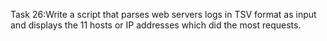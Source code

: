 Task 26:Write a script that parses web servers logs in TSV format as input and displays the 11 hosts or IP addresses which did the most requests. 
